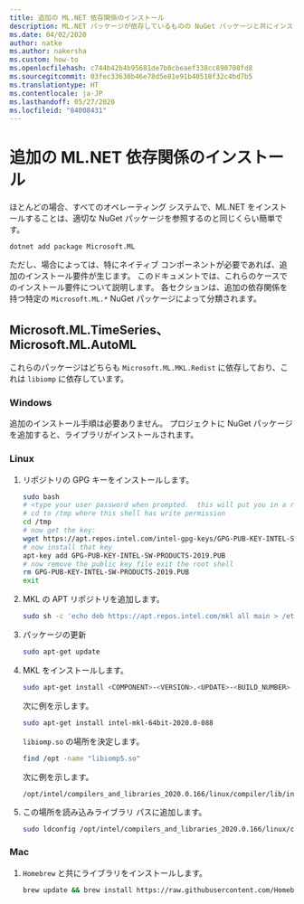 ```yaml
---
title: 追加の ML.NET 依存関係のインストール
description: ML.NET パッケージが依存しているものの NuGet パッケージと共にインストールされない、ネイティブ ライブラリをインストールする方法について説明します
ms.date: 04/02/2020
author: natke
ms.author: nakersha
ms.custom: how-to
ms.openlocfilehash: c744b42b4b95681de7b0cbeaef338cc890708fd8
ms.sourcegitcommit: 03fec33630b46e78d5e81e91b40518f32c4bd7b5
ms.translationtype: HT
ms.contentlocale: ja-JP
ms.lasthandoff: 05/27/2020
ms.locfileid: "84008431"
---
```

# <a name="install-extra-mlnet-dependencies"></a>追加の ML.NET 依存関係のインストール

ほとんどの場合、すべてのオペレーティング システムで、ML.NET をインストールすることは、適切な NuGet パッケージを参照するのと同じくらい簡単です。

```dotnetcli
dotnet add package Microsoft.ML
```

ただし、場合によっては、特にネイティブ コンポーネントが必要であれば、追加のインストール要件が生じます。 このドキュメントでは、これらのケースでのインストール要件について説明します。 各セクションは、追加の依存関係を持つ特定の `Microsoft.ML.*` NuGet パッケージによって分類されます。

## <a name="microsoftmltimeseries-microsoftmlautoml"></a>Microsoft.ML.TimeSeries、Microsoft.ML.AutoML

これらのパッケージはどちらも `Microsoft.ML.MKL.Redist` に依存しており、これは `libiomp` に依存しています。

### <a name="windows"></a>Windows

追加のインストール手順は必要ありません。 プロジェクトに NuGet パッケージを追加すると、ライブラリがインストールされます。

### <a name="linux"></a>Linux

1. リポジトリの GPG キーをインストールします。

    ```bash
    sudo bash
    # <type your user password when prompted.  this will put you in a root shell>
    # cd to /tmp where this shell has write permission
    cd /tmp
    # now get the key:
    wget https://apt.repos.intel.com/intel-gpg-keys/GPG-PUB-KEY-INTEL-SW-PRODUCTS-2019.PUB
    # now install that key
    apt-key add GPG-PUB-KEY-INTEL-SW-PRODUCTS-2019.PUB
    # now remove the public key file exit the root shell
    rm GPG-PUB-KEY-INTEL-SW-PRODUCTS-2019.PUB
    exit
    ```

2. MKL の APT リポジトリを追加します。

    ```bash
    sudo sh -c 'echo deb https://apt.repos.intel.com/mkl all main > /etc/apt/sources.list.d/intel-mkl.list'
    ```

3. パッケージの更新

    ```bash
    sudo apt-get update
    ```

4. MKL をインストールします。

    ```bash
    sudo apt-get install <COMPONENT>-<VERSION>.<UPDATE>-<BUILD_NUMBER>
    ```

    次に例を示します。

    ```bash
    sudo apt-get install intel-mkl-64bit-2020.0-088
    ```

    `libiomp.so` の場所を決定します。

    ```bash
    find /opt -name "libiomp5.so"
    ```

    次に例を示します。

    ```output
    /opt/intel/compilers_and_libraries_2020.0.166/linux/compiler/lib/intel64_lin/libiomp5.so
    ```

5. この場所を読み込みライブラリ パスに追加します。

    ```bash
    sudo ldconfig /opt/intel/compilers_and_libraries_2020.0.166/linux/compiler/lib/intel64_lin
    ```

### <a name="mac"></a>Mac

1. `Homebrew` と共にライブラリをインストールします。

    ```bash
    brew update && brew install https://raw.githubusercontent.com/Homebrew/homebrew-core/f5b1ac99a7fba27c19cee0bc4f036775c889b359/Formula/libomp.rb && brew link libomp --force
    ```
